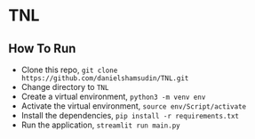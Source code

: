 # TNL

## How To Run

- Clone this repo, `git clone https://github.com/danielshamsudin/TNL.git`
- Change directory to `TNL`
- Create a virtual environment, `python3 -m venv env`
- Activate the virtual environment, `source env/Script/activate`
- Install the dependencies, `pip install -r requirements.txt`
- Run the application, `streamlit run main.py`

